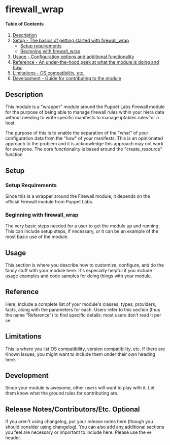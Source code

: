 # firewall_wrap

#### Table of Contents

1. [Description](#description)
1. [Setup - The basics of getting started with firewall_wrap](#setup)
    * [Setup requirements](#setup-requirements)
    * [Beginning with firewall_wrap](#beginning-with-firewall_wrap)
1. [Usage - Configuration options and additional functionality](#usage)
1. [Reference - An under-the-hood peek at what the module is doing and how](#reference)
1. [Limitations - OS compatibility, etc.](#limitations)
1. [Development - Guide for contributing to the module](#development)

## Description

This module is a "wrapper" module around the Puppet Labs Firewall module for
the purpose of being able to manage firewall rules within your hiera data
without needing to write specific manifests to manage iptables rules for a host.

The purpose of this is to enable the separation of the "what" of your configuration
data from the "how" of your manifests.  This is an opinionated approach to the
problem and it is acknowledge this approach may not work for everyone.  The core
functionality is based around the "create_resource" function

## Setup

### Setup Requirements 

Since this is a wrapper around the Firewall module, it depends on the official
Firewall module from Puppet Labs.

### Beginning with firewall_wrap

The very basic steps needed for a user to get the module up and running. This
can include setup steps, if necessary, or it can be an example of the most
basic use of the module.

## Usage

This section is where you describe how to customize, configure, and do the
fancy stuff with your module here. It's especially helpful if you include usage
examples and code samples for doing things with your module.

## Reference

Here, include a complete list of your module's classes, types, providers,
facts, along with the parameters for each. Users refer to this section (thus
the name "Reference") to find specific details; most users don't read it per
se.

## Limitations

This is where you list OS compatibility, version compatibility, etc. If there
are Known Issues, you might want to include them under their own heading here.

## Development

Since your module is awesome, other users will want to play with it. Let them
know what the ground rules for contributing are.

## Release Notes/Contributors/Etc. **Optional**

If you aren't using changelog, put your release notes here (though you should
consider using changelog). You can also add any additional sections you feel
are necessary or important to include here. Please use the `## ` header.
